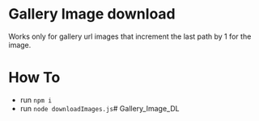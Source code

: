 # Gallery Image download 
Works only for gallery url images that increment the last path by 1 for the image.

# How To
- run `npm i`
- run `node downloadImages.js`# Gallery_Image_DL
